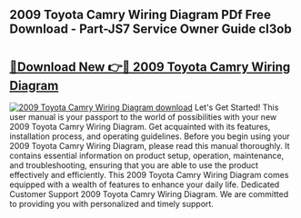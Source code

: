 ## 2009 Toyota Camry Wiring Diagram PDf Free Download - Part-JS7 Service Owner Guide cI3ob

# <h2><a href="http://dfkwfhz.blite.top/?on=2009+Toyota+Camry+Wiring+Diagram">🔗Download New 👉🔴 2009 Toyota Camry Wiring Diagram</a></h2>

[![2009 Toyota Camry Wiring Diagram download](https://i.imgur.com/lujVjoI.png)](http://dfkwfhz.blite.top/?on=2009+Toyota+Camry+Wiring+Diagram)
Let's Get Started! This user manual is your passport to the world of possibilities with your new 2009 Toyota Camry Wiring Diagram. Get acquainted with its features, installation process, and operating guidelines. Before you begin using your 2009 Toyota Camry Wiring Diagram, please read this manual thoroughly. It contains essential information on product setup, operation, maintenance, and troubleshooting, ensuring that you are able to use the product effectively and efficiently. This 2009 Toyota Camry Wiring Diagram comes equipped with a wealth of features to enhance your daily life. Dedicated Customer Support 2009 Toyota Camry Wiring Diagram. We are committed to providing you with personalized and timely support.
